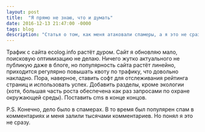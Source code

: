 ```yaml
---
layout: post
title:  "Я прямо не знаю, что и думать"
date: 2016-12-13 21:47:00 -0000
tags: blog
description: "Статья о том, как меня атаковали спамеры, а я это не сразу понял."
---
```


Трафик с сайта ecolog.info растёт дуром. Сайт я обновляю мало, поисковую оптимизацию не делаю. Ничего жутко актуального не публикую даже в блоге, но популярность сайта растёт линейно, приходится регулярно повышать квоту по трафику, что довольно накладно. Пора, наверное, ставить софт для отслеживания рейтинга страниц и использовать успех. Добавить разделы, кроме экологии (хотя, большая часть роста обеспечена как раз запросами по охране окружающей среды). Поставить cms в конце концов.

P.S. Конечно, дело было в спамерах. В то время был популярен спам в комментариях и меня залили тысячами комментариев. Но понял я это не сразу.